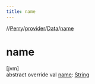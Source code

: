 ```yaml
---
title: name
---
```

//[Perry](../../../index.html)/[provider](../index.html)/[Data](index.html)/[name](name.html)



# name



[jvm]\
abstract override val [name](name.html): [String](https://kotlinlang.org/api/latest/jvm/stdlib/kotlin/-string/index.html)




